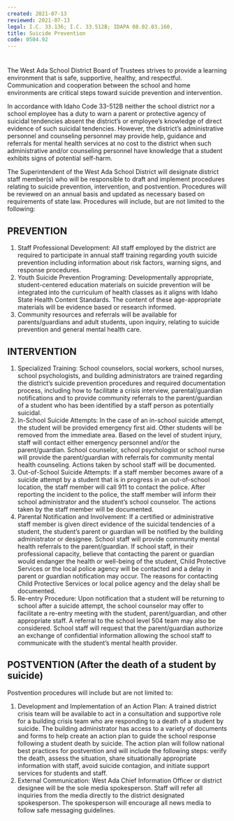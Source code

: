 ```yaml
---
created: 2021-07-13
reviewed: 2021-07-13
legal: I.C. 33.136; I.C. 33.512B; IDAPA 08.02.03.160,
title: Suicide Prevention
code: 0504.92
---
```


#  

The West Ada School District Board of Trustees strives to provide a learning environment that is safe, supportive, healthy, and respectful. Communication and cooperation between the school and home environments are critical steps toward suicide prevention and intervention.

In accordance with Idaho Code 33-512B neither the school district nor a school employee has a duty to warn a parent or protective agency of suicidal tendencies absent the district’s or employee’s knowledge of direct evidence of such suicidal tendencies. However, the district’s administrative personnel and counseling personnel may provide help, guidance and referrals for mental health services at no cost to the district when such administrative and/or counseling personnel have knowledge that a student exhibits signs of potential self-harm.

The Superintendent of the West Ada School District will designate district staff member(s) who will be responsible to draft and implement procedures relating to suicide prevention, intervention, and postvention. Procedures will be reviewed on an annual basis and updated as necessary based on requirements of state law. Procedures will include, but are not limited to the following:

## PREVENTION
1. Staff Professional Development: All staff employed by the district are required to participate in annual staff training regarding youth suicide prevention including information about risk factors, warning signs, and response procedures.
1. Youth Suicide Prevention Programing: Developmentally appropriate, student-centered education materials on suicide prevention will be integrated into the curriculum of health classes as it aligns with Idaho State Health Content Standards. The content of these age-appropriate materials will be evidence based or research informed.
1. Community resources and referrals will be available for parents/guardians and adult students, upon inquiry, relating to suicide prevention and general mental health care.

## INTERVENTION
1. Specialized Training: School counselors, social workers, school nurses, school psychologists, and building administrators are trained regarding the district’s suicide prevention procedures and required documentation process, including how to facilitate a crisis interview, parental/guardian notifications and to provide community referrals to the parent/guardian of a student who has been identified by a staff person as potentially suicidal.
2. In-School Suicide Attempts: In the case of an in-school suicide attempt, the student will be provided emergency first aid. Other students will be removed from the immediate area. Based on the level of student injury, staff will contact either emergency personnel and/or the parent/guardian. School counselor, school psychologist or school nurse will provide the parent/guardian with referrals for community mental health counseling. Actions taken by school staff will be documented.
3. Out-of-School Suicide Attempts: If a staff member becomes aware of a suicide attempt by a student that is in progress in an out-of-school location, the staff member will call 911 to contact the police. After reporting the incident to the police, the staff member will inform their school administrator and the student’s school counselor. The actions taken by the staff member will be documented.
4. Parental Notification and Involvement: If a certified or administrative staff member is given direct evidence of the suicidal tendencies of a student, the student’s parent or guardian will be notified by the building administrator or designee. School staff will provide community mental health referrals to the parent/guardian. If school staff, in their professional capacity, believe that contacting the parent or guardian would endanger the health or well-being of the student, Child Protective Services or the local police agency will be contacted and a delay in parent or guardian notification may occur. The reasons for contacting Child Protective Services or local police agency and the delay shall be documented.
5. Re-entry Procedure: Upon notification that a student will be returning to school after a suicide attempt, the school counselor may offer to facilitate a re-entry meeting with the student, parent/guardian, and other appropriate staff. A referral to the school level 504 team may also be considered. School staff will request that the parent/guardian authorize an exchange of confidential information allowing the school staff to communicate with the student’s mental health provider.

## POSTVENTION (After the death of a student by suicide)
Postvention procedures will include but are not limited to:

1. Development and Implementation of an Action Plan: A trained district crisis team will be available to act in a consultation and supportive role for a building crisis team who are responding to a death of a student by suicide. The building administrator has access to a variety of documents and forms to help create an action plan to guide the school response following a student death by suicide. The action plan will follow national best practices for postvention and will include the following steps: verify the death, assess the situation, share situationally appropriate information with staff, avoid suicide contagion, and initiate support services for students and staff.
1. External Communication: West Ada Chief Information Officer or district designee will be the sole media spokesperson. Staff will refer all inquiries from the media directly to the district designated spokesperson. The spokesperson will encourage all news media to follow safe messaging guidelines.




